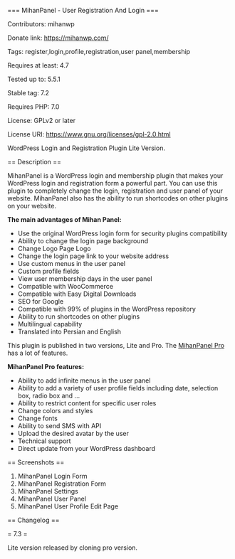 === MihanPanel - User Registration And Login ===

Contributors: mihanwp

Donate link: https://mihanwp.com/

Tags: register,login,profile,registration,user panel,membership

Requires at least: 4.7

Tested up to: 5.5.1

Stable tag:   7.2

Requires PHP: 7.0

License: GPLv2 or later

License URI: https://www.gnu.org/licenses/gpl-2.0.html

WordPress Login and Registration Plugin Lite Version.

== Description ==

MihanPanel is a WordPress login and membership plugin that makes your WordPress login and registration form a powerful part.
You can use this plugin to completely change the login, registration and user panel of your website.
MihanPanel also has the ability to run shortcodes on other plugins on your website.

**The main advantages of Mihan Panel:**
* Use the original WordPress login form for security plugins compatibility
* Ability to change the login page background
* Change Logo Page Logo
* Change the login page link to your website address
* Use custom menus in the user panel
* Custom profile fields
* View user membership days in the user panel
* Compatible with WooCommerce
* Compatible with Easy Digital Downloads
* SEO for Google
* Compatible with 99% of plugins in the WordPress repository
* Ability to run shortcodes on other plugins
* Multilingual capability
* Translated into Persian and English

This plugin is published in two versions, Lite and Pro. The [MihanPanel Pro](https://mihanwp.com/en/mihanpanel/ "WordPress Login and Registration Plugin") has a lot of features.

**MihanPanel Pro features:**
* Ability to add infinite menus in the user panel
* Ability to add a variety of user profile fields including date, selection box, radio box and ...
* Ability to restrict content for specific user roles
* Change colors and styles
* Change fonts
* Ability to send SMS with API
* Upload the desired avatar by the user
* Technical support
* Direct update from your WordPress dashboard

== Screenshots ==

1. MihanPanel Login Form
2. MihanPanel Registration Form
3. MihanPanel Settings
4. MihanPanel User Panel
5. MihanPanel User Profile Edit Page

== Changelog ==

= 7.3 =

Lite version released by cloning pro version.
